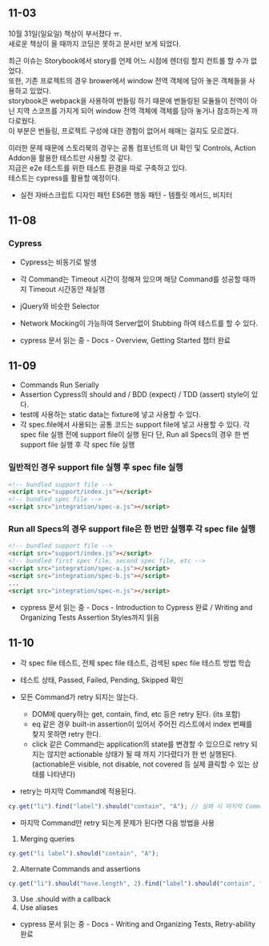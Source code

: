 ## 11-03

10월 31일(일요일) 책상이 부서졌다 ㅠ.  
새로운 책상이 올 때까지 코딩은 못하고 문서만 보게 되었다.

최근 이슈는 Storybook에서 story를 언제 어느 시점에 렌더링 할지 컨트롤 할 수가 없었다.  
또한, 기존 프로젝트의 경우 brower에서 window 전역 객체에 담아 놓은 객체들을 사용하고 있었다.  
storybook은 webpack을 사용하여 번들링 하기 때문에 번들링된 모듈들이 전역이 아닌 지역 스코프를 가지게 되어 window 전역 객체에 객체를 담아 놓거나 참조하는게 까다로웠다.  
이 부분은 번들링, 프로젝트 구성에 대한 경험이 없어서 헤매는 걸지도 모르겠다.

이러한 문제 때문에 스토리북의 경우는 공통 컴포넌트의 UI 확인 및 Controls, Action Addon을 활용한 테스트만 사용할 것 같다.  
지금은 e2e 테스트를 위한 테스트 환경을 따로 구축하고 있다.  
테스트는 cypress를 활용할 예정이다.

- 실전 자바스크립트 디자인 패턴 ES6편 행동 패턴 - 템플릿 메서드, 비지터

## 11-08

### Cypress

- Cypress는 비동기로 발생
- 각 Command는 Timeout 시간이 정해져 있으며 해당 Command를 성공할 때까지 Timeout 시간동안 재실행
- jQuery와 비슷한 Selector
- Network Mocking이 가능하여 Server없이 Stubbing 하여 테스트를 할 수 있다.

- cypress 문서 읽는 중 - Docs - Overview, Getting Started 챕터 완료

## 11-09

- Commands Run Serially
- Assertion Cypress의 should and / BDD (expect) / TDD (assert) style이 있다.
- test에 사용하는 static data는 fixture에 넣고 사용할 수 있다.
- 각 spec.file에서 사용되는 공통 코드는 support file에 넣고 사용할 수 있다. 각 spec file 실행 전에 support file이 실행 된다 단, Run all Specs의 경우 한 번 support file 실행 후 각 spec file 실행

### 일반적인 경우 support file 실행 후 spec file 실행

```html
<!-- bundled support file -->
<script src="support/index.js"></script>
<!-- bundled spec file -->
<script src="integration/spec-a.js"></script>
```

### Run all Specs의 경우 support file은 한 번만 실행후 각 spec file 실행

```html
<!-- bundled support file -->
<script src="support/index.js"></script>
<!-- bundled first spec file, second spec file, etc -->
<script src="integration/spec-a.js"></script>
<script src="integration/spec-b.js"></script>
...
<script src="integration/spec-n.js"></script>
```

- cypress 문서 읽는 중 - Docs - Introduction to Cypress 완료 / Writing and Organizing Tests Assertion Styles까지 읽음

## 11-10

- 각 spec file 테스트, 전체 spec file 테스트, 검색된 spec file 테스트 방법 학습
- 테스트 상태, Passed, Failed, Pending, Skipped 확인
- 모든 Command가 retry 되지는 않는다.

  - DOM에 query하는 get, contain, find, etc 등은 retry 된다. (its 포함)
  - eq 같은 경우 built-in assertion이 있어서 주어진 리스트에서 index 번째를 찾지 못하면 retry 한다.
  - click 같은 Command는 application의 state를 변경할 수 있으므로 retry 되지는 않지만 actionable 상태가 될 때 까지 기다렸다가 한 번 실행된다. (actionable은 visible, not disable, not covered 등 실제 클릭할 수 있는 상태를 나타낸다)

- retry는 마지막 Command에 적용된다.

```javascript
cy.get("li").find("label").should("contain", "A"); // 실패 시 마지막 Command인 find가 재실행
```

- 마지막 Command만 retry 되는게 문제가 된다면 다음 방법을 사용

1. Merging queries

```javascript
cy.get("li label").should("contain", "A");
```

2. Alternate Commands and assertions

```javascript
cy.get("li").should("have.length", 2).find("label").should("contain", "A");
```

3. Use .should with a callback
4. Use aliases

- cypress 문서 읽는 중 - Docs - Writing and Organizing Tests, Retry-ability 완료

